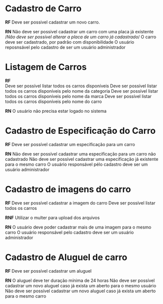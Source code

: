# Cadastro de Carro

**RF** 
Deve ser possivel cadastrar um novo carro.

**RN** 
Não deve ser possivel cadastrar um carro com uma placa já existente
/*Não deve ser possível alterar a placa de um carro já cadastrado*/
O carro deve ser cadastrado, por padrão com disponibilidade
O usuário reposnsável pelo cadastro de ser um usuário administrador


# Listagem de Carros

**RF**  
Deve ser possível listar todos os carros disponíveis
Deve ser possível listar todos os carros disponíveis pelo nome da categoria
Deve ser possível listar todos os carros disponíveis pelo nome da marca
Deve ser possível listar todos os carros disponíveis pelo nome do carro

**RN**
O usuário não precisa estar logado no sistema

# Cadastro de Especificação do Carro

**RF**
Deve ser possível cadastrar um especificação para um carro

**RN**
Não deve ser possível cadastrar uma especificação para um carro não cadastrado
Não deve ser possível cadastrar uma especificação já existente para o mesmo carro
O usuário responsável pélo cadastro deve ser um usuário administrador


# Cadastro de imagens do carro

**RF**
Deve ser possível cadastrar a imagem do carro
Deve ser possível listar todos os carros

**RNF**
Utilizar o multer para upload dos arquivos

**RN**
O usuário deve poder cadastrar mais de uma imagem para o mesmo carro
O usuário responsável pelo cadastro deve ser um usuário administrador


# Cadastro de Aluguel de carro

**RF**
Deve ser possível cadastrar um aluguel

**RN**
O aluguel deve ter duração mínima de 24 horas
Não deve ser possível cadastrar um novo aluguel caso já exista um aberto para o mesmo usuário
Não deve ser possível cadastrar um novo aluguel caso já exista um aberto para o mesmo carro


